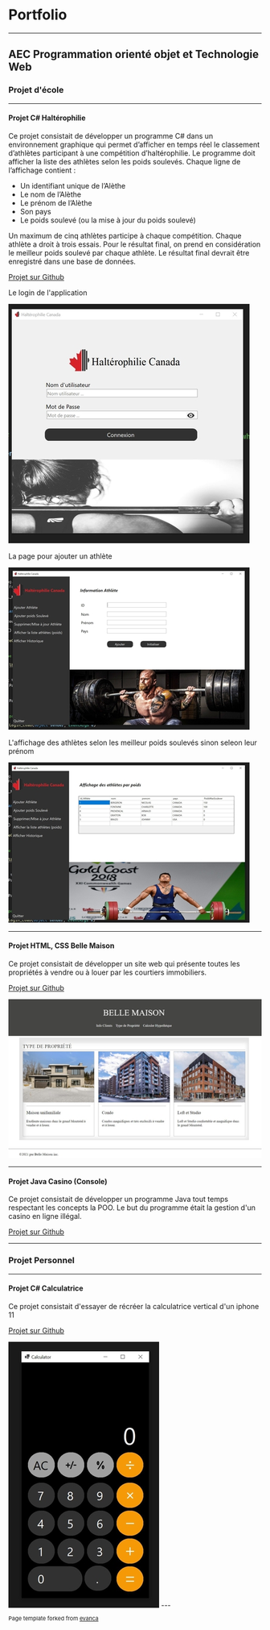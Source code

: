 # Portfolio

---
## AEC Programmation orienté objet et Technologie Web
### Projet d'école 
---

#### Projet C# Haltérophilie 
Ce projet consistait de développer un programme C# dans un environnement graphique qui permet
d’afficher en temps réel le classement d’athlètes participant à une compétition
d’haltérophilie. Le programme doit afficher la liste des athlètes selon les poids
soulevés. Chaque ligne de l’affichage contient :
- Un identifiant unique de l’Alèthe
- Le nom de l’Alèthe
- Le prénom de l’Alèthe
- Son pays
- Le poids soulevé (ou la mise à jour du poids soulevé)

Un maximum de cinq athlètes participe à chaque compétition. Chaque athlète a
droit à trois essais. Pour le résultat final, on prend en considération le meilleur
poids soulevé par chaque athlète. Le résultat final devrait être enregistré dans
une base de données.

[Projet sur Github](https://github.com/whippet83/Projets/tree/main/Halterofilie_Csharp)

Le login de l'application

<img src="images/HalterofiliePhoto/1_Login.JPG?raw=true"/>

La page pour ajouter un athlète

<img src="images/HalterofiliePhoto/2_AjouterAthlete.JPG?raw=true"/>

L'affichage des athlètes selon les meilleur poids soulevés sinon seleon leur prénom

<img src="images/HalterofiliePhoto/5_AfficherAthlete.JPG?raw=true"/>

---

#### Projet HTML, CSS Belle Maison
Ce projet consistait de développer un site web qui présente toutes les propriétés à vendre ou à 
louer par les courtiers immobiliers.

[Projet sur Github](https://github.com/whippet83/Projets/tree/main/BelleMaison_siteWeb)

<img src="images/projetPhoto/siteWeb.JPG?raw=true"/>

---

#### Projet Java Casino (Console)
Ce projet consistait de développer un programme Java 
tout temps respectant les concepts la POO.
Le but du programme était la gestion d'un casino en ligne illégal.

[Projet sur Github](https://github.com/whippet83/Projets/tree/main/Casino_Java)

---

### Projet Personnel
---
#### Projet C# Calculatrice
Ce projet consistait d'essayer de récréer la calculatrice vertical 
d'un iphone 11

[Projet sur Github](https://github.com/whippet83/Projets/tree/main/Calculatrice_Csharp)

<img src="images/projetPhoto/calculatrice.JPG?raw=true"/>
---





<p style="font-size:11px">Page template forked from <a href="https://github.com/evanca/quick-portfolio">evanca</a></p>
<!-- Remove above link if you don't want to attibute -->
